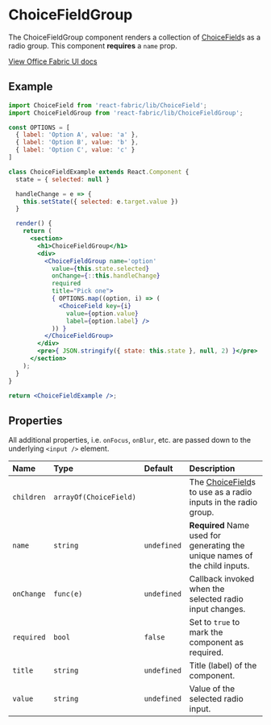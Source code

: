 # ChoiceFieldGroup

The ChoiceFieldGroup component renders a collection of [ChoiceField]s as a radio group.
This component **requires** a `name` prop.

<a href="http://dev.office.com/fabric/components/ChoiceField" target="_blank">View Office Fabric UI docs</a>

## Example <!-- EXAMPLE -->
```jsx
import ChoiceField from 'react-fabric/lib/ChoiceField';
import ChoiceFieldGroup from 'react-fabric/lib/ChoiceFieldGroup';

const OPTIONS = [
  { label: 'Option A', value: 'a' },
  { label: 'Option B', value: 'b' },
  { label: 'Option C', value: 'c' }
]

class ChoiceFieldExample extends React.Component {
  state = { selected: null }

  handleChange = e => {
    this.setState({ selected: e.target.value })
  }

  render() {
    return (
      <section>
        <h1>ChoiceFieldGroup</h1>
        <div>
          <ChoiceFieldGroup name='option'
            value={this.state.selected}
            onChange={::this.handleChange}
            required
            title="Pick one">
            { OPTIONS.map((option, i) => (
              <ChoiceField key={i}
                value={option.value}
                label={option.label} />
            )) }
          </ChoiceFieldGroup>
        </div>
        <pre>{ JSON.stringify({ state: this.state }, null, 2) }</pre>
      </section>
    );
  }
}

return <ChoiceFieldExample />;
```

## Properties

All additional properties, i.e. `onFocus`, `onBlur`, etc. are passed down to the underlying `<input />` element.

| Name       | Type                   | Default     | Description                                                                 |
| :-----     | :-----                 | :-----      | :-----                                                                      |
| `children` | `arrayOf(ChoiceField)` |             | The [ChoiceField]s to use as a radio inputs in the radio group.             |
| `name`     | `string`               | `undefined` | **Required** Name used for generating the unique names of the child inputs. |
| `onChange` | `func(e)`              | `undefined` | Callback invoked when the selected radio input changes.                     |
| `required` | `bool`                 | `false`     | Set to `true` to mark the component as required.                            |
| `title`    | `string`               | `undefined` | Title (label) of the component.                                             |
| `value`    | `string`               | `undefined` | Value of the selected radio input.                                          |

[choicefield]: #/components/ChoiceField
